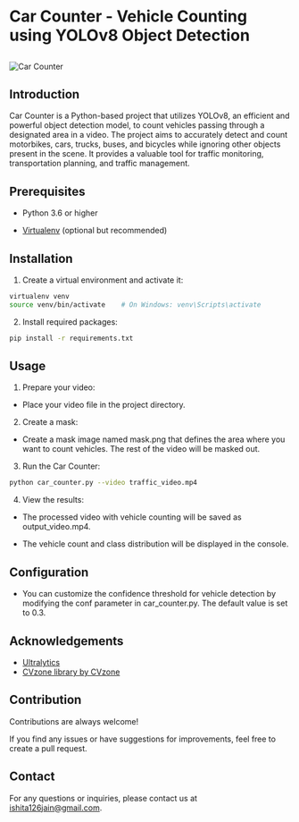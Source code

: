 
# Car Counter - Vehicle Counting using YOLOv8 Object Detection




## 

![Car Counter](https://drive.google.com/file/d/1s9XFb32b7FdT_10hGuMj47eKoL_uc2XX/view?usp=sharing)


## Introduction

Car Counter is a Python-based project that utilizes YOLOv8, an efficient and powerful object detection model, to count vehicles passing through a designated area in a video. The project aims to accurately detect and count motorbikes, cars, trucks, buses, and bicycles while ignoring other objects present in the scene. It provides a valuable tool for traffic monitoring, transportation planning, and traffic management.
## Prerequisites

- Python 3.6 or higher

- [Virtualenv](https://virtualenv.pypa.io/en/latest/) (optional but recommended)

## Installation

1. Create a virtual environment and activate it:

```bash
virtualenv venv
source venv/bin/activate    # On Windows: venv\Scripts\activate
```
2. Install required packages:
```bash
pip install -r requirements.txt
```
    
## Usage

1. Prepare your video:

- Place your video file in the project directory.

2. Create a mask:

- Create a mask image named mask.png that defines the area where you want to count vehicles. The rest of the video will be masked out.

3. Run the Car Counter:
```bash
python car_counter.py --video traffic_video.mp4
``` 

4. View the results:

- The processed video with vehicle counting will be saved as output_video.mp4.

- The vehicle count and class distribution will be displayed in the console.


## Configuration
- You can customize the confidence threshold for vehicle detection by modifying the conf parameter in car_counter.py. The default value is set to 0.3.
## Acknowledgements

 - [Ultralytics](https://github.com/ultralytics/ultralytics)
 - [CVzone library by CVzone](https://github.com/cvzone/cvzone)
 


## Contribution

Contributions are always welcome!

If you find any issues or have suggestions for improvements, feel free to create a pull request.


## Contact
For any questions or inquiries, please contact us at [ishita126jain@gmail.com](ishita126jain@gmail.com).
